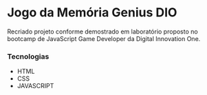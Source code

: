 # Jogo da Memória Genius DIO

Recriado projeto conforme demostrado em laboratório proposto no bootcamp de JavaScript Game Developer da Digital Innovation One.

### Tecnologias
- HTML
- CSS
- JAVASCRIPT
